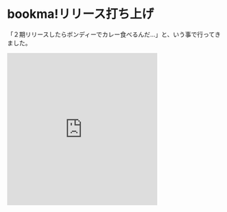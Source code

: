 # bookma!リリース打ち上げ

「２期リリースしたらボンディーでカレー食べるんだ...」と、いう事で行ってきました。

<iframe frameborder="0" scrolling="no" allowtransparency="ture" height="355" width="350" src="http://tou.ch/widget/spot/135?i=1&m=1&t=black&width=350"></iframe>
